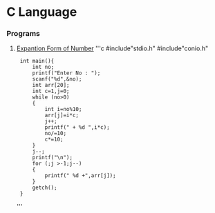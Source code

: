 # C Language

### Programs

1. [Expantion Form of Number](Expantion.c)
    '''c
        #include"stdio.h"
        #include"conio.h"
        
        int main(){
            int no;
            printf("Enter No : ");
            scanf("%d",&no);
            int arr[20];
            int c=1,j=0;
            while (no>0)
            {
                int i=no%10;
                arr[j]=i*c;
                j++;
                printf(" + %d ",i*c);
                no/=10;
                c*=10;
            }
            j--;
            printf("\n");
            for (;j >-1;j--)
            {
                printf(" %d +",arr[j]);
            }
            getch(); 
        }
        
    '''
